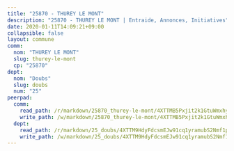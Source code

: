 ```yaml
---
title: "25870 - THUREY LE MONT"
description: "25870 - THUREY LE MONT | Entraide, Annonces, Initiatives"
date: 2020-01-11T14:09:21+09:00
collapsible: false
layout: commune
comm:
  nom: "THUREY LE MONT"
  slug: thurey-le-mont
  cp: "25870"
dept:
  nom: "Doubs"
  slug: doubs
  num: "25"
peerpad:
  comm:
    read_path: /r/markdown/25870_thurey-le-mont/4XTTMB5Pxjit2k1GtuWmxhyStvUfb6sMdAtdj1Qg5oHC4RQuA
    write_path: /w/markdown/25870_thurey-le-mont/4XTTMB5Pxjit2k1GtuWmxhyStvUfb6sMdAtdj1Qg5oHC4RQuA-K3TgUchLRjuXJ2dfGf7fF8K5JxnQzoMo1Yi8HjxsHERiS16pm6S7FNCdiAhEBprGwKNTYqgeMu3RNtWbMV2kG78mAMSp7kb6XVVjscKevJUcFXbTMH9BcNeHDMLKZgBeVoKfyBGp
  dept:
    read_path: /r/markdown/25_doubs/4XTTM9HdyFdcsmEJw91cq1yramubS2Nmf1ps2s84xcMxY74Zv
    write_path: /w/markdown/25_doubs/4XTTM9HdyFdcsmEJw91cq1yramubS2Nmf1ps2s84xcMxY74Zv-K3TgURza6A4QY75MscA2g52nUX9tjMQaHW9mgBSgyRKNNp3M6gkaXA9iDDtpbSx22mTSZbQLYS1izbwsznz8e9u5BERCmGKxZ379xV2nAaDe1bGyxrjytc7G1EcbGtknRFYQ1Lxp
---
```


